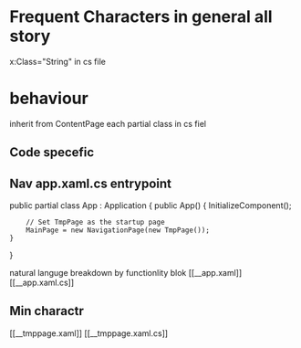 # Frequent Characters  in general all story
x:Class="String" in cs file 
# behaviour
inherit from ContentPage each partial class in cs fiel 



## Code specefic
## Nav app.xaml.cs entrypoint

public partial class App : Application
{
    public App()
    {
        InitializeComponent();

        // Set TmpPage as the startup page
        MainPage = new NavigationPage(new TmpPage());
    }
}

natural languge breakdown by functionlity blok 
	[[__app.xaml]]
	[[__app.xaml.cs]]
	






## Min charactr
[[__tmppage.xaml]]
[[__tmppage.xaml.cs]]
